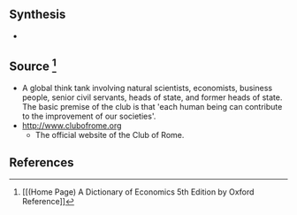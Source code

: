 ## Synthesis
- 
## Source [^1]
- A global think tank involving natural scientists, economists, business people, senior civil servants, heads of state, and former heads of state. The basic premise of the club is that 'each human being can contribute to the improvement of our societies'.
- http://www.clubofrome.org
	- The official website of the Club of Rome.
## References

[^1]: [[(Home Page) A Dictionary of Economics 5th Edition by Oxford Reference]]